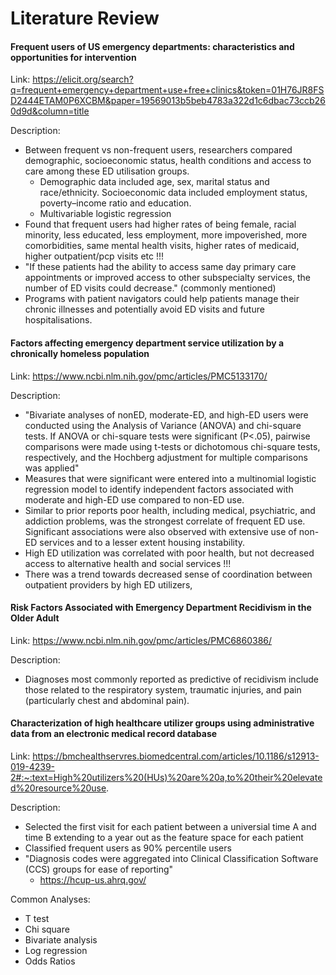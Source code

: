 # Literature Review


#### Frequent users of US emergency departments: characteristics and opportunities for intervention

Link: <https://elicit.org/search?q=frequent+emergency+department+use+free+clinics&token=01H76JR8FSD2444ETAM0P6XCBM&paper=19569013b5beb4783a322d1c6dbac73ccb260d9d&column=title>

Description: 
- Between frequent vs non-frequent users, researchers compared demographic, socioeconomic status, health conditions and access to care among these ED utilisation groups.
  - Demographic data included age, sex, marital status and race/ethnicity. Socioeconomic data included employment status, poverty–income ratio and education.
  - Multivariable logistic regression
- Found that frequent users had higher rates of being female, racial minority, less educated, less employment, more impoverished, more comorbidities, same mental health
  visits, higher rates of medicaid, higher outpatient/pcp visits etc !!!
- "If these patients had the ability to access same day primary care appointments or improved access to other subspecialty services, the number of ED visits could decrease." (commonly mentioned)
- Programs with patient navigators could help patients manage their chronic illnesses and potentially avoid ED visits and future hospitalisations.

#### Factors affecting emergency department service utilization by a chronically homeless population

Link: https://www.ncbi.nlm.nih.gov/pmc/articles/PMC5133170/

Description:
- "Bivariate analyses of nonED, moderate-ED, and high-ED users were conducted using the Analysis of Variance (ANOVA) and chi-square tests. If ANOVA or chi-square tests were significant (P<.05), pairwise comparisons were made using t-tests or dichotomous chi-square tests, respectively, and the Hochberg adjustment for multiple comparisons was applied"
- Measures that were significant were entered into a multinomial logistic regression model to identify independent factors associated with moderate and high-ED use compared to non-ED use.
- Similar to prior reports poor health, including medical, psychiatric, and addiction problems, was the strongest correlate of frequent ED use. Significant associations were also observed with
  extensive use of non-ED services and to a lesser extent housing instability.
- High ED utilization was correlated with poor health, but not decreased access to alternative health and social services !!!
- There was a trend towards decreased sense of coordination between outpatient providers by high ED utilizers,

#### Risk Factors Associated with Emergency Department Recidivism in the Older Adult

Link: https://www.ncbi.nlm.nih.gov/pmc/articles/PMC6860386/ 

Description:
- Diagnoses most commonly reported as predictive of recidivism include those related to the respiratory system, traumatic injuries,
  and pain (particularly chest and abdominal pain).

#### Characterization of high healthcare utilizer groups using administrative data from an electronic medical record database

Link: https://bmchealthservres.biomedcentral.com/articles/10.1186/s12913-019-4239-2#:~:text=High%20utilizers%20(HUs)%20are%20a,to%20their%20elevated%20resource%20use.

Description:
- Selected the first visit for each patient between a universial time A and time B extending to a year out as the feature space for each patient
- Classified frequent users as 90% percentile users
- "Diagnosis codes were aggregated into Clinical Classification Software (CCS) groups for ease of reporting"
  - https://hcup-us.ahrq.gov/



Common Analyses:
- T test
- Chi square
- Bivariate analysis
- Log regression
- Odds Ratios
    
